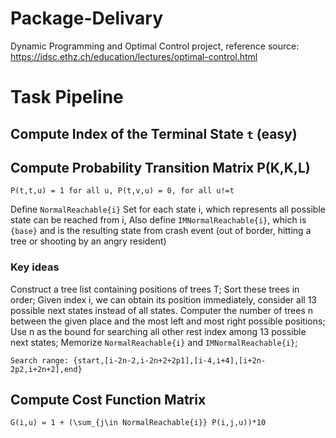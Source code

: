# Package-Delivary
Dynamic Programming and Optimal Control project, reference source: https://idsc.ethz.ch/education/lectures/optimal-control.html

# Task Pipeline
## Compute Index of the Terminal State ```t``` (easy)
## Compute Probability Transition Matrix P(K,K,L)

```
P(t,t,u) = 1 for all u, P(t,v,u) = 0, for all u!=t
```
Define ```NormalReachable{i}``` Set for each state i, which represents all possible state can be reached from i, Also define ```IMNormalReachable{i}```, which is ```{base}``` and is the resulting state from crash event (out of border, hitting a tree or shooting by an angry resident)
### Key ideas
Construct a tree list containing positions of trees T; Sort these trees in order;
Given index i, we can obtain its position immediately, consider all 13 possible next states instead of all states. 
Computer the number of trees n between the given place and the most left and most right possible positions;
Use n as the bound for searching all other rest index among 13 possible next states;
Memorize ```NormalReachable{i}``` and ```IMNormalReachable{i}```;
```
Search range: {start,[i-2n-2,i-2n+2+2p1],[i-4,i+4],[i+2n-2p2,i+2n+2],end}
```
## Compute Cost Function Matrix
```
G(i,u) = 1 + (\sum_{j\in NormalReachable{i}} P(i,j,u))*10
```

